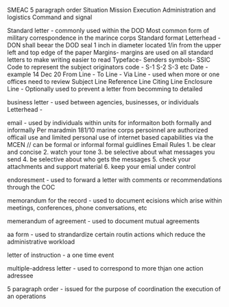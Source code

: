 SMEAC 5 paragraph order
Situation
Mission
Execution
Administration and logistics
Command and signal

Standard letter - commonly used within the DOD 
  Most common form of military correspondence in the marince corps
  Standard format
  Letterhead - DON shall beear the DOD seal 1 inch in diameter located 1/in from the upper left and top edge of the paper
  Margins- margins are used on all standard letters to make writing easier to read
  Typeface- 
  Senders symbols- SSIC Code to represent the subject
    originators code - S-1 S-2 S-3 etc
    Date -  example 14 Dec 20
  From Line - 
  To Line - 
  Via Line - used when more or one offices need to review
  Subject Line
  Reference Line
  Citing Line
  Enclosure Line - Optionally used to prevent a letter from becomming to detailed
  
  
  
business letter - used between agencies, businesses, or individuals
  Letterhead - 


  
email - used by individuals within units for informaiton both formally and informally
  Per maradmin 181/10 marine corps persoinnel are authorized officail use and limited personal use of internet based capabilities via the MCEN // can be formal or informal 
  formal guidlines 
  Email Rules
    1. be clear and concise 
    2. watch your tone
    3. be selective about what messages you send
    4. be selective about who gets the messages
    5. check your attachments and support material
    6. keep your emial under control
    

endoresment - used to forward a letter with comments or recommendations through the COC

memorandum for the record - used to document ecisions which arise within meetings, conferences, phone conversations, etc

memerandum of agreement - used to document mutual agreements

aa form - used to strandardize certain routin actions which reduce the administrative workload

letter of instruction - a one time event

multiple-address letter - used to correspond to more thjan one action adressee

5 paragraph order - issued for the purpose of coordination the execution of an operations






